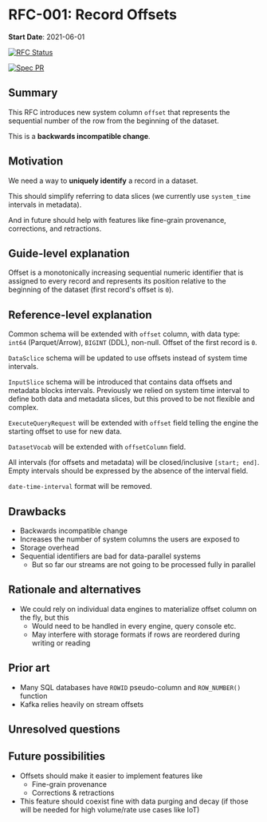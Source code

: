 # RFC-001: Record Offsets

**Start Date**: 2021-06-01

[![RFC Status](https://img.shields.io/github/issues/detail/state/kamu-data/open-data-fabric/10?label=RFC%20Status)](https://github.com/kamu-data/open-data-fabric/issues/10)

[![Spec PR](https://img.shields.io/github/pulls/detail/state/kamu-data/open-data-fabric/13?label=Spec%20PR)](https://github.com/kamu-data/open-data-fabric/pull/13)

## Summary

This RFC introduces new system column `offset` that represents the sequential number of the row from the beginning of the dataset.

This is a **backwards incompatible change**.

## Motivation

We need a way to **uniquely identify** a record in a dataset.

This should simplify referring to data slices (we currently use `system_time` intervals in metadata).

And in future should help with features like fine-grain provenance, corrections, and retractions.

## Guide-level explanation

Offset is a monotonically increasing sequential numeric identifier that is assigned to every record and represents its position relative to the beginning of the dataset (first record's offset is `0`).

## Reference-level explanation

Common schema will be extended with `offset` column, with data type: `int64` (Parquet/Arrow), `BIGINT` (DDL), non-null. Offset of the first record is `0`.

`DataSclice` schema will be updated to use offsets instead of system time intervals.

`InputSlice` schema will be introduced that contains data offsets and metadata blocks intervals. Previously we relied on system time interval to define both data and metadata slices, but this proved to be not flexible and complex.

`ExecuteQueryRequest` will be extended with `offset` field telling the engine the starting offset to use for new data.

`DatasetVocab` will be extended with `offsetColumn` field.

All intervals (for offsets and metadata) will be closed/inclusive `[start; end]`. Empty intervals should be expressed by the absence of the interval field.

`date-time-interval` format will be removed.

## Drawbacks

- Backwards incompatible change
- Increases the number of system columns the users are exposed to
- Storage overhead
- Sequential identifiers are bad for data-parallel systems
  - But so far our streams are not going to be processed fully in parallel

## Rationale and alternatives

- We could rely on individual data engines to materialize offset column on the fly, but this
  - Would need to be handled in every engine, query console etc.
  - May interfere with storage formats if rows are reordered during writing or reading

## Prior art

- Many SQL databases have `ROWID` pseudo-column and `ROW_NUMBER()` function
- Kafka relies heavily on stream offsets

## Unresolved questions


## Future possibilities

- Offsets should make it easier to implement features like
  - Fine-grain provenance
  - Corrections & retractions
- This feature should coexist fine with data purging and decay (if those will be needed for high volume/rate use cases like IoT)
